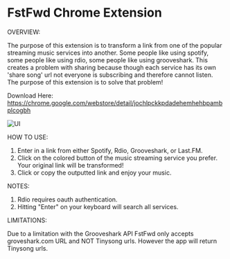 # FstFwd Chrome Extension 

OVERVIEW:

The purpose of this extension is to transform a link from one of the popular streaming music services into another. Some people like using spotify, some people like using rdio, some people like using grooveshark. This creates a problem with sharing because though each service has its own 'share song' url not everyone is subscribing and therefore cannot listen. The purpose of this extension is to solve that problem!

Download Here: https://chrome.google.com/webstore/detail/jochlpckkpdadehemhehbpambplcogbh

![UI](https://img.skitch.com/20110903-1ey814t2xdikm8qib53s5dgtq4.jpg "UI")

HOW TO USE:

1. Enter in a link from either Spotify, Rdio, Grooveshark, or Last.FM. 
2. Click on the colored button of the music streaming service you prefer. Your original link will be transformed!
3. Click or copy the outputted link and enjoy your music. 

NOTES:

1. Rdio requires oauth authentication.
2. Hitting "Enter" on your keyboard will search all services. 

LIMITATIONS:

Due to a limitation with the Grooveshark API FstFwd only accepts groveshark.com URL and NOT Tinysong urls. However the app will return Tinysong urls.

